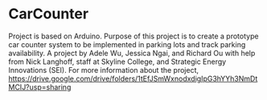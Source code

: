 # CarCounter

Project is based on Arduino. Purpose of this project is to create a prototype car counter system to be implemented in parking lots and track parking availability. 
A project by Adele Wu, Jessica Ngai, and Richard Ou with help from Nick Langhoff, staff at Skyline College, and Strategic Energy Innovations (SEI).
For more information about the project, https://drive.google.com/drive/folders/1tEfJSmWxnodxdigIpG3hYYh3NmDtMCIJ?usp=sharing
